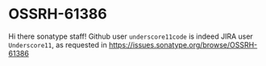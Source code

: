 # OSSRH-61386

Hi there sonatype staff! Github user `underscore11code` is indeed JIRA user `Underscore11`, as requested in https://issues.sonatype.org/browse/OSSRH-61386
